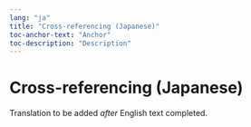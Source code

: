 ```yaml
---
lang: "ja"
title: "Cross-referencing (Japanese)"
toc-anchor-text: "Anchor"
toc-description: "Description"
---
```


# Cross-referencing (Japanese)

Translation to be added _after_ English text completed.
